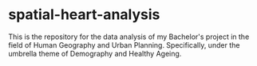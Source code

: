 # spatial-heart-analysis
This is the repository for the data analysis of my Bachelor's project in the field of Human Geography and Urban Planning. Specifically, under the umbrella theme of Demography and Healthy Ageing.
